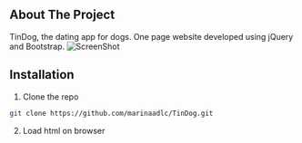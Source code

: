 ## About The Project
TinDog, the dating app for dogs.
One page website developed using jQuery and Bootstrap.
![ScreenShot](https://github.com/marinaadlc/TinDog.git/blob/master/screenshot/screenshot1.png)


## Installation
1. Clone the repo
```sh
git clone https://github.com/marinaadlc/TinDog.git
```
2. Load html on browser
